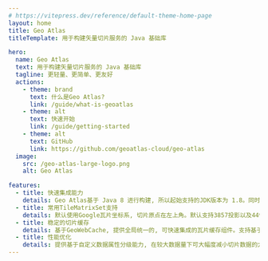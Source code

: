 ```yaml
---
# https://vitepress.dev/reference/default-theme-home-page
layout: home
title: Geo Atlas
titleTemplate: 用于构建矢量切片服务的 Java 基础库

hero:
  name: Geo Atlas
  text: 用于构建矢量切片服务的 Java 基础库
  tagline: 更轻量、更简单、更友好
  actions:
    - theme: brand
      text: 什么是Geo Atlas?
      link: /guide/what-is-geoatlas
    - theme: alt
      text: 快速开始
      link: /guide/getting-started
    - theme: alt
      text: GitHub
      link: https://github.com/geoatlas-cloud/geo-atlas
  image:
    src: /geo-atlas-large-logo.png
    alt: Geo Atlas

features:
  - title: 快速集成能力
    details: Geo Atlas基于 Java 8 进行构建, 所以起始支持的JDK版本为 1.8。同时基于Springboot构建上层组件, 可提供快速的对外集成能力。
  - title: 常用TileMatrixSet支持
    details: 默认使用Google瓦片坐标系, 切片原点在左上角。默认支持3857投影以及4490经纬度投影, 可自行拓展。
  - title: 稳定的切片缓存
    details: 基于GeoWebCache, 提供全局统一的, 可快速集成的瓦片缓存组件。支持基于内存和文件系统的缓存, 支持Seed、Reseed、Truncate三种切片处理策略。
  - title: 性能优化
    details: 提供基于自定义数据属性分级能力, 在较大数据量下可大幅度减小切片数据的大小。支持自定义数据范围(OGC TileMatrixSet Limits), 可限定切片请求范围, 提高访问效率以及一定程度提升安全性。
---
```



